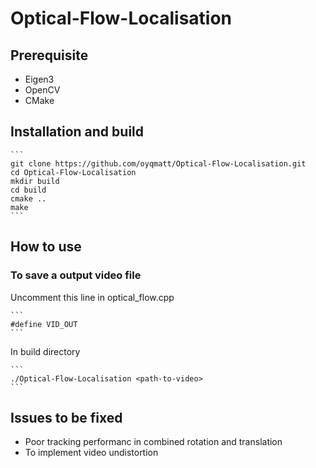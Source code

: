 # Optical-Flow-Localisation

## Prerequisite

*   Eigen3
*   OpenCV
*   CMake

## Installation and build

    ```
    git clone https://github.com/oyqmatt/Optical-Flow-Localisation.git
    cd Optical-Flow-Localisation
    mkdir build 
    cd build
    cmake ..
    make
    ```

## How to use

### To save a output video file

Uncomment this line in optical_flow.cpp

    ```
    #define VID_OUT
    ```

In build directory

    ```
    ./Optical-Flow-Localisation <path-to-video>
    ```

## Issues to be fixed

* Poor tracking performanc in combined rotation and translation
* To implement video undistortion
